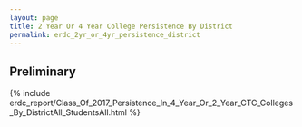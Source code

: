 ```yaml
---
layout: page
title: 2 Year Or 4 Year College Persistence By District
permalink: erdc_2yr_or_4yr_persistence_district
---
```


## Preliminary

{% include erdc_report/Class_Of_2017_Persistence_In_4_Year_Or_2_Year_CTC_Colleges_By_DistrictAll_StudentsAll.html %}


